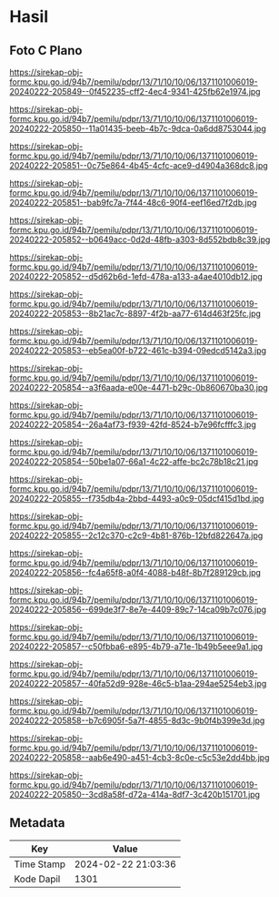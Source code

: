 # Hasil

## Foto C Plano

https://sirekap-obj-formc.kpu.go.id/94b7/pemilu/pdpr/13/71/10/10/06/1371101006019-20240222-205849--0f452235-cff2-4ec4-9341-425fb62e1974.jpg

https://sirekap-obj-formc.kpu.go.id/94b7/pemilu/pdpr/13/71/10/10/06/1371101006019-20240222-205850--11a01435-beeb-4b7c-9dca-0a6dd8753044.jpg

https://sirekap-obj-formc.kpu.go.id/94b7/pemilu/pdpr/13/71/10/10/06/1371101006019-20240222-205851--0c75e864-4b45-4cfc-ace9-d4904a368dc8.jpg

https://sirekap-obj-formc.kpu.go.id/94b7/pemilu/pdpr/13/71/10/10/06/1371101006019-20240222-205851--bab9fc7a-7f44-48c6-90f4-eef16ed7f2db.jpg

https://sirekap-obj-formc.kpu.go.id/94b7/pemilu/pdpr/13/71/10/10/06/1371101006019-20240222-205852--b0649acc-0d2d-48fb-a303-8d552bdb8c39.jpg

https://sirekap-obj-formc.kpu.go.id/94b7/pemilu/pdpr/13/71/10/10/06/1371101006019-20240222-205852--d5d62b6d-1efd-478a-a133-a4ae4010db12.jpg

https://sirekap-obj-formc.kpu.go.id/94b7/pemilu/pdpr/13/71/10/10/06/1371101006019-20240222-205853--8b21ac7c-8897-4f2b-aa77-614d463f25fc.jpg

https://sirekap-obj-formc.kpu.go.id/94b7/pemilu/pdpr/13/71/10/10/06/1371101006019-20240222-205853--eb5ea00f-b722-461c-b394-09edcd5142a3.jpg

https://sirekap-obj-formc.kpu.go.id/94b7/pemilu/pdpr/13/71/10/10/06/1371101006019-20240222-205854--a3f6aada-e00e-4471-b29c-0b860670ba30.jpg

https://sirekap-obj-formc.kpu.go.id/94b7/pemilu/pdpr/13/71/10/10/06/1371101006019-20240222-205854--26a4af73-f939-42fd-8524-b7e96fcfffc3.jpg

https://sirekap-obj-formc.kpu.go.id/94b7/pemilu/pdpr/13/71/10/10/06/1371101006019-20240222-205854--50be1a07-66a1-4c22-affe-bc2c78b18c21.jpg

https://sirekap-obj-formc.kpu.go.id/94b7/pemilu/pdpr/13/71/10/10/06/1371101006019-20240222-205855--f735db4a-2bbd-4493-a0c9-05dcf415d1bd.jpg

https://sirekap-obj-formc.kpu.go.id/94b7/pemilu/pdpr/13/71/10/10/06/1371101006019-20240222-205855--2c12c370-c2c9-4b81-876b-12bfd822647a.jpg

https://sirekap-obj-formc.kpu.go.id/94b7/pemilu/pdpr/13/71/10/10/06/1371101006019-20240222-205856--fc4a65f8-a0f4-4088-b48f-8b7f289129cb.jpg

https://sirekap-obj-formc.kpu.go.id/94b7/pemilu/pdpr/13/71/10/10/06/1371101006019-20240222-205856--699de3f7-8e7e-4409-89c7-14ca09b7c076.jpg

https://sirekap-obj-formc.kpu.go.id/94b7/pemilu/pdpr/13/71/10/10/06/1371101006019-20240222-205857--c50fbba6-e895-4b79-a71e-1b49b5eee9a1.jpg

https://sirekap-obj-formc.kpu.go.id/94b7/pemilu/pdpr/13/71/10/10/06/1371101006019-20240222-205857--40fa52d9-928e-46c5-b1aa-294ae5254eb3.jpg

https://sirekap-obj-formc.kpu.go.id/94b7/pemilu/pdpr/13/71/10/10/06/1371101006019-20240222-205858--b7c6905f-5a7f-4855-8d3c-9b0f4b399e3d.jpg

https://sirekap-obj-formc.kpu.go.id/94b7/pemilu/pdpr/13/71/10/10/06/1371101006019-20240222-205858--aab6e490-a451-4cb3-8c0e-c5c53e2dd4bb.jpg

https://sirekap-obj-formc.kpu.go.id/94b7/pemilu/pdpr/13/71/10/10/06/1371101006019-20240222-205850--3cd8a58f-d72a-414a-8df7-3c420b151701.jpg


## Metadata

| Key        | Value               |
| ---------- | ------------------- |
| Time Stamp | 2024-02-22 21:03:36 |
| Kode Dapil | 1301                |



